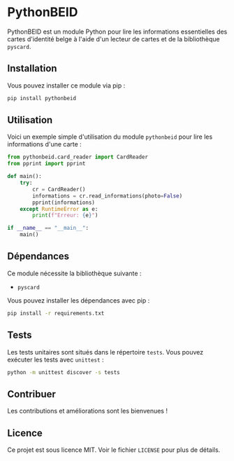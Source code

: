 
# PythonBEID

PythonBEID est un module Python pour lire les informations essentielles des cartes d'identité belge à l'aide d'un lecteur de cartes et de la bibliothèque `pyscard`.

## Installation

Vous pouvez installer ce module via pip :

```bash
pip install pythonbeid
```

## Utilisation

Voici un exemple simple d'utilisation du module `pythonbeid` pour lire les informations d'une carte :

```python
from pythonbeid.card_reader import CardReader
from pprint import pprint

def main():
    try:
        cr = CardReader()
        informations = cr.read_informations(photo=False)
        pprint(informations)
    except RuntimeError as e:
        print(f"Erreur: {e}")

if __name__ == "__main__":
    main()
```

## Dépendances

Ce module nécessite la bibliothèque suivante :
- `pyscard`

Vous pouvez installer les dépendances avec pip :

```bash
pip install -r requirements.txt
```

## Tests

Les tests unitaires sont situés dans le répertoire `tests`. Vous pouvez exécuter les tests avec `unittest` :

```bash
python -m unittest discover -s tests
```

## Contribuer

Les contributions et améliorations sont les bienvenues !

## Licence

Ce projet est sous licence MIT. Voir le fichier `LICENSE` pour plus de détails.

